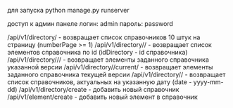 для запуска
	python manage.py runserver

доступ к админ панеле
	логин: admin
	пароль: password


/api/v1/directory/<numberPage> - возвращает список справочников 10 штук на страницу (numberPage >= 1)
/api/v1/directory/<idDirectory>/<numberPage> - возвращает список элементов справочника по id (idDirectory - id справочника)
/api/v1/directory/<idDirectory>/<version>/<numberPage> - возвращает элементы заданного справочника указанной версии
/api/v1/directory/<idDirectory>/current/<numberPage> - возвращает элементы заданного справочника текущей версии
/api/v1/directory/<date>/<numberPage> - возвращает список справочников, актуальных на указанную дату (date - yyyy-mm-dd)
/api/v1/directory/create - добавить новый справочник
/api/v1/element/create - добавить новый элемент в справочник
